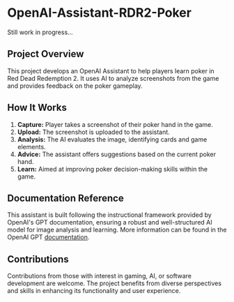# OpenAI-Assistant-RDR2-Poker
Still work in progress...

## Project Overview

This project develops an OpenAI Assistant to help players learn poker in Red Dead Redemption 2. It uses AI to analyze screenshots from the game and provides feedback on the poker gameplay.

## How It Works

1. **Capture:** Player takes a screenshot of their poker hand in the game.
2. **Upload:** The screenshot is uploaded to the assistant.
3. **Analysis:** The AI evaluates the image, identifying cards and game elements.
4. **Advice:** The assistant offers suggestions based on the current poker hand.
5. **Learn:** Aimed at improving poker decision-making skills within the game.

## Documentation Reference

This assistant is built following the instructional framework provided by OpenAI's GPT documentation, ensuring a robust and well-structured AI model for image analysis and learning. More information can be found in the OpenAI GPT [documentation](https://platform.openai.com/docs/assistants/overview).

## Contributions

Contributions from those with interest in gaming, AI, or software development are welcome. The project benefits from diverse perspectives and skills in enhancing its functionality and user experience.
